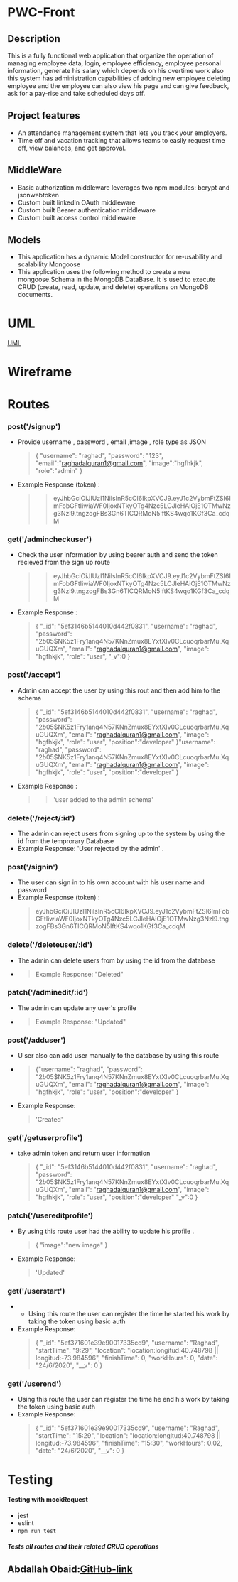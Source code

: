 # PWC-Front

## Description

This is a fully functional web application that
organize the operation of managing employee data, login,
employee efficiency, employee personal information, generate his salary which depends on his overtime work also this system has
administration capabilities of adding new employee deleting employee and the employee can also view his page
and can give feedback, ask for a pay-rise and take scheduled days off.

## Project features

- An attendance management system that lets you track your employers.
- Time off and vacation tracking that allows teams to easily request time off, view balances, and get approval.

## MiddleWare

- Basic authorization middleware leverages two npm modules: bcrypt and jsonwebtoken
- Custom built linkedIn OAuth middleware
- Custom built Bearer authentication middleware
- Custom built access control middleware

## Models

- This application has a dynamic Model constructor for re-usability and scalability
  Mongoose
- This application uses the following method to create a new mongoose.Schema in the MongoDB DataBase. It is used to execute CRUD (create, read, update, and delete) operations on MongoDB documents.

# UML

[UML](https://drive.google.com/file/d/1is__qU-8BdzAASmllEOSBl5J_iZWo1Yi/view)

# Wireframe

 <!-- [Wireframe]() -->

# Routes

### post('/signup')

- Provide username , password , email ,image , role type as JSON
  > {
  > "username": "raghad",
  > "password": "123",
  > "email":"raghadalquran1@gmail.com",
  > "image":"hgfhkjk",
  > "role":"admin"
  > }
- Example Response (token) :
  > > eyJhbGciOiJIUzI1NiIsInR5cCI6IkpXVCJ9.eyJ1c2VybmFtZSI6ImFobGFtIiwiaWF0IjoxNTkyOTg4Nzc5LCJleHAiOjE1OTMwNzg3Nzl9.tngzogFBs3Gn6TlCQRMoN5IftKS4wqo1KGf3Ca_cdqM

### get('/admincheckuser')

- Check the user information by using bearer auth and send the token recieved from the sign up route
  > > eyJhbGciOiJIUzI1NiIsInR5cCI6IkpXVCJ9.eyJ1c2VybmFtZSI6ImFobGFtIiwiaWF0IjoxNTkyOTg4Nzc5LCJleHAiOjE1OTMwNzg3Nzl9.tngzogFBs3Gn6TlCQRMoN5IftKS4wqo1KGf3Ca_cdqM
- Example Response :
  > {
  > "\_id": "5ef3146b5144010d442f0831",
  > "username": "raghad",
  > "password": "$2b$05\$NK5z1Fry1anq4N57KNnZmux8EYxtXIv0CLcuoqrbarMu.XquGUQXm",
  > "email": "raghadalquran1@gmail.com",
  > "image": "hgfhkjk",
  > "role": "user",
  > "\_v":0
  > }

### post('/accept')

- Admin can accept the user by using this rout and then add him to the schema
  > {
  > "\_id": "5ef3146b5144010d442f0831",
  > "username": "raghad",
  > "password": "$2b$05$NK5z1Fry1anq4N57KNnZmux8EYxtXIv0CLcuoqrbarMu.XquGUQXm",
"email": "raghadalquran1@gmail.com",
"image": "hgfhkjk",
"role": "user",
"position":"developer"
 }"username": "raghad",
"password": "$2b$05$NK5z1Fry1anq4N57KNnZmux8EYxtXIv0CLcuoqrbarMu.XquGUQXm",
  > "email": "raghadalquran1@gmail.com",
  > "image": "hgfhkjk",
  > "role": "user",
  > "position":"developer"
  > }
- Example Response :
  > > 'user added to the admin schema'

### delete('/reject/:id')

- The admin can reject users from signing up to the system by using the id from the temprorary Database
- Example Response: 'User rejected by the admin' .

### post('/signin')

- The user can sign in to his own account with his user name and password
- Example Response (token) :
  > eyJhbGciOiJIUzI1NiIsInR5cCI6IkpXVCJ9.eyJ1c2VybmFtZSI6ImFobGFtIiwiaWF0IjoxNTkyOTg4Nzc5LCJleHAiOjE1OTMwNzg3Nzl9.tngzogFBs3Gn6TlCQRMoN5IftKS4wqo1KGf3Ca_cdqM

### delete('/deleteuser/:id')

- The admin can delete users from by using the id from the database
- > Example Response: "Deleted"

### patch('/adminedit/:id')

- The admin can update any user's profile
- > Example Response: "Updated"

### post('/adduser')

- U ser also can add user manually to the database by using this route
- > {"username": "raghad",
  > "password": "$2b$05\$NK5z1Fry1anq4N57KNnZmux8EYxtXIv0CLcuoqrbarMu.XquGUQXm",
  > "email": "raghadalquran1@gmail.com",
  > "image": "hgfhkjk",
  > "role": "user",
  > "position":"developer"
  > }
- Example Response:
  > 'Created'

### get('/getuserprofile')

- take admin token and return user information
  > {
  > "\_id": "5ef3146b5144010d442f0831",
  > "username": "raghad",
  > "password": "$2b$05\$NK5z1Fry1anq4N57KNnZmux8EYxtXIv0CLcuoqrbarMu.XquGUQXm",
  > "email": "raghadalquran1@gmail.com",
  > "image": "hgfhkjk",
  > "role": "user",
  > "position":"developer"
  > "\_v":0
  > }

### patch('/usereditprofile')

- By using this route user had the ability to update his profile .
  > {
      "image":"new image"
  }
- Example Response:
  > 'Updated'

### get('/userstart')

- - Using this route the user can register the time he started his work by taking the token using basic auth
- Example Response:
  > {
      "_id": "5ef371601e39e90017335cd9",
      "username": "Raghad",
      "startTime": "9:29",
      "location": "location:longitud:40.748798 || longitud:-73.984596",
      "finishTime": 0,
      "workHours": 0,
      "date": "24/6/2020",
      "__v": 0
  }

### get('/userend')

- Using this route the user can register the time he end his work by taking the token using basic auth
- Example Response:
  > {
      "_id": "5ef371601e39e90017335cd9",
      "username": "Raghad",
      "startTime": "15:29",
      "location": "location:longitud:40.748798 || longitud:-73.984596",
      "finishTime": "15:30",
      "workHours": 0.02,
      "date": "24/6/2020",
      "__v": 0
  }

# Testing

#### Testing with mockRequest

- jest
- eslint
- `npm run test`

##### Tests all routes and their related CRUD operations

## Abdallah Obaid:[GitHub-link](https://github.com/Abdallah-Obaid)
